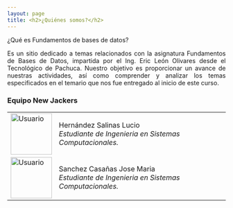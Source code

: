 ```yaml
---
layout: page
title: <h2>¿Quiénes somos?</h2>
---
```

¿Qué es Fundamentos de bases de datos?

<p style="text-align: justify;">Es un sitio dedicado a temas relacionados con la asignatura Fundamentos de Bases de Datos, impartida por el Ing. Eric León Olivares desde el Tecnológico de Pachuca. Nuestro objetivo es proporcionar un avance de nuestras actividades, así como comprender y analizar los temas especificados en el temario que nos fue entregado al inicio de este curso. </p>

### Equipo New Jackers

|  |  |  
| :------- | :------ | 
| <img src="https://basededatostec.github.io/img/31linux.png" width="95" height="95" title="Usuario"> | Hernández Salinas Lucio <br><i>Estudiante de Ingenieria en Sistemas Computacionales.</i>  | 
| <img src="https://basededatostec.github.io/img/32user.png" width="95" height="95" title="Usuario">   | Sanchez Casañas Jose Maria <br><i>Estudiante de Ingenieria en Sistemas Computacionales.</i>   | 
